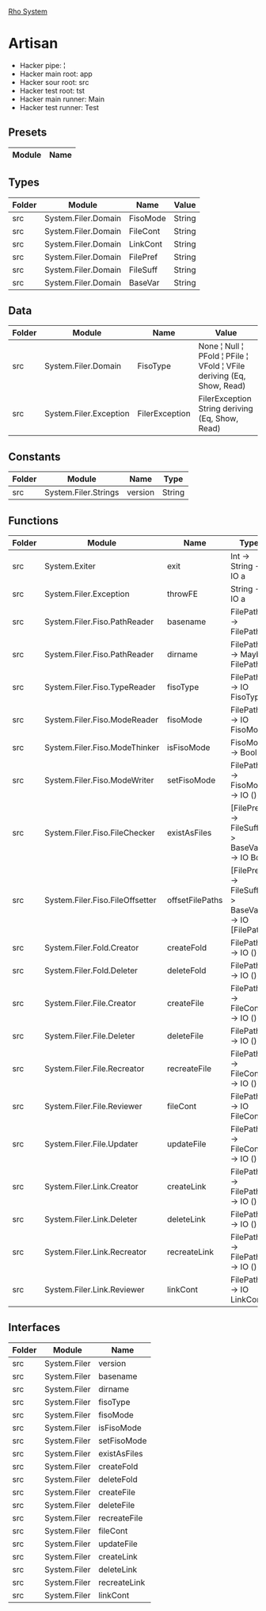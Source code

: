 [Rho System](readme.md)



# Artisan
* Hacker pipe: ¦
* Hacker main root: app
* Hacker sour root: src
* Hacker test root: tst
* Hacker main runner: Main
* Hacker test runner: Test


## Presets
| Module | Name |
|--------|------|


## Types
| Folder | Module              | Name     | Value  |
|--------|---------------------|----------|--------|
| src    | System.Filer.Domain | FisoMode | String |
| src    | System.Filer.Domain | FileCont | String |
| src    | System.Filer.Domain | LinkCont | String |
| src    | System.Filer.Domain | FilePref | String |
| src    | System.Filer.Domain | FileSuff | String |
| src    | System.Filer.Domain | BaseVar  | String |


## Data
| Folder | Module                 | Name           | Value                                                                 |
|--------|------------------------|----------------|-----------------------------------------------------------------------|
| src    | System.Filer.Domain    | FisoType       | None ¦ Null ¦ PFold ¦ PFile ¦ VFold ¦ VFile deriving (Eq, Show, Read) |
| src    | System.Filer.Exception | FilerException | FilerException String deriving (Eq, Show, Read)                       |


## Constants
| Folder | Module               | Name    | Type   |
|--------|----------------------|---------|--------|
| src    | System.Filer.Strings | version | String |


## Functions
| Folder | Module                          | Name            | Type                                               |
|--------|---------------------------------|-----------------|----------------------------------------------------|
| src    | System.Exiter                   | exit            | Int -> String -> IO a                              |
| src    | System.Filer.Exception          | throwFE         | String -> IO a                                     |
| src    | System.Filer.Fiso.PathReader    | basename        | FilePath -> FilePath                               |
| src    | System.Filer.Fiso.PathReader    | dirname         | FilePath -> Maybe FilePath                         |
| src    | System.Filer.Fiso.TypeReader    | fisoType        | FilePath -> IO FisoType                            |
| src    | System.Filer.Fiso.ModeReader    | fisoMode        | FilePath -> IO FisoMode                            |
| src    | System.Filer.Fiso.ModeThinker   | isFisoMode      | FisoMode -> Bool                                   |
| src    | System.Filer.Fiso.ModeWriter    | setFisoMode     | FilePath -> FisoMode -> IO ()                      |
| src    | System.Filer.Fiso.FileChecker   | existAsFiles    | [FilePref] -> FileSuff -> BaseVar -> IO Bool       |
| src    | System.Filer.Fiso.FileOffsetter | offsetFilePaths | [FilePref] -> FileSuff -> BaseVar -> IO [FilePath] |
| src    | System.Filer.Fold.Creator       | createFold      | FilePath -> IO ()                                  |
| src    | System.Filer.Fold.Deleter       | deleteFold      | FilePath -> IO ()                                  |
| src    | System.Filer.File.Creator       | createFile      | FilePath -> FileCont -> IO ()                      |
| src    | System.Filer.File.Deleter       | deleteFile      | FilePath -> IO ()                                  |
| src    | System.Filer.File.Recreator     | recreateFile    | FilePath -> FileCont -> IO ()                      |
| src    | System.Filer.File.Reviewer      | fileCont        | FilePath -> IO FileCont                            |
| src    | System.Filer.File.Updater       | updateFile      | FilePath -> FileCont -> IO ()                      |
| src    | System.Filer.Link.Creator       | createLink      | FilePath -> FilePath -> IO ()                      |
| src    | System.Filer.Link.Deleter       | deleteLink      | FilePath -> IO ()                                  |
| src    | System.Filer.Link.Recreator     | recreateLink    | FilePath -> FilePath -> IO ()                      |
| src    | System.Filer.Link.Reviewer      | linkCont        | FilePath -> IO LinkCont                            |


## Interfaces
| Folder | Module       | Name         |
|--------|--------------|--------------|
| src    | System.Filer | version      |
| src    | System.Filer | basename     |
| src    | System.Filer | dirname      |
| src    | System.Filer | fisoType     |
| src    | System.Filer | fisoMode     |
| src    | System.Filer | isFisoMode   |
| src    | System.Filer | setFisoMode  |
| src    | System.Filer | existAsFiles |
| src    | System.Filer | createFold   |
| src    | System.Filer | deleteFold   |
| src    | System.Filer | createFile   |
| src    | System.Filer | deleteFile   |
| src    | System.Filer | recreateFile |
| src    | System.Filer | fileCont     |
| src    | System.Filer | updateFile   |
| src    | System.Filer | createLink   |
| src    | System.Filer | deleteLink   |
| src    | System.Filer | recreateLink |
| src    | System.Filer | linkCont     |

